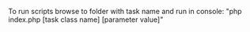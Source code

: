 To run scripts browse to folder with task name 
and run in console: "php index.php [task class name] [parameter value]"
